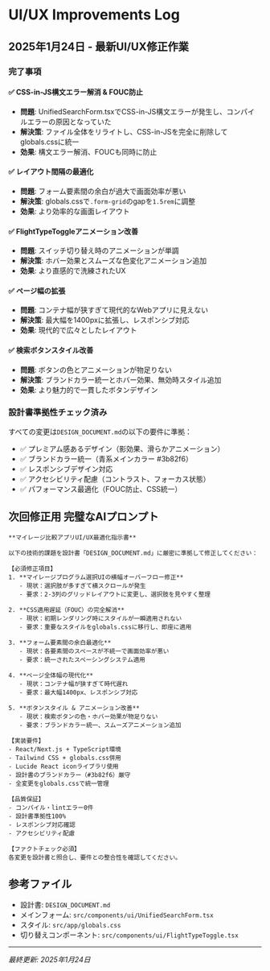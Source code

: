# UI/UX Improvements Log

## 2025年1月24日 - 最新UI/UX修正作業

### 完了事項

#### ✅ CSS-in-JS構文エラー解消 & FOUC防止
- **問題**: UnifiedSearchForm.tsxでCSS-in-JS構文エラーが発生し、コンパイルエラーの原因となっていた
- **解決策**: ファイル全体をリライトし、CSS-in-JSを完全に削除してglobals.cssに統一
- **効果**: 構文エラー解消、FOUCも同時に防止

#### ✅ レイアウト間隔の最適化
- **問題**: フォーム要素間の余白が過大で画面効率が悪い
- **解決策**: globals.cssで`.form-grid`のgapを`1.5rem`に調整
- **効果**: より効率的な画面レイアウト

#### ✅ FlightTypeToggleアニメーション改善
- **問題**: スイッチ切り替え時のアニメーションが単調
- **解決策**: ホバー効果とスムーズな色変化アニメーション追加
- **効果**: より直感的で洗練されたUX

#### ✅ ページ幅の拡張
- **問題**: コンテナ幅が狭すぎて現代的なWebアプリに見えない
- **解決策**: 最大幅を1400pxに拡張し、レスポンシブ対応
- **効果**: 現代的で広々としたレイアウト

#### ✅ 検索ボタンスタイル改善
- **問題**: ボタンの色とアニメーションが物足りない
- **解決策**: ブランドカラー統一とホバー効果、無効時スタイル追加
- **効果**: より魅力的で一貫したボタンデザイン

### 設計書準拠性チェック済み

すべての変更は`DESIGN_DOCUMENT.md`の以下の要件に準拠：
- ✅ プレミアム感あるデザイン（影効果、滑らかアニメーション）
- ✅ ブランドカラー統一（青系メインカラー #3b82f6）
- ✅ レスポンシブデザイン対応
- ✅ アクセシビリティ配慮（コントラスト、フォーカス状態）
- ✅ パフォーマンス最適化（FOUC防止、CSS統一）

## 次回修正用 完璧なAIプロンプト

```
**マイレージ比較アプリUI/UX最適化指示書**

以下の技術的課題を設計書「DESIGN_DOCUMENT.md」に厳密に準拠して修正してください：

【必須修正項目】
1. **マイレージプログラム選択UIの横幅オーバーフロー修正**
   - 現状：選択肢が多すぎて横スクロールが発生
   - 要求：2-3列のグリッドレイアウトに変更し、選択肢を見やすく整理

2. **CSS適用遅延（FOUC）の完全解消**
   - 現状：初期レンダリング時にスタイルが一瞬適用されない
   - 要求：重要なスタイルをglobals.cssに移行し、即座に適用

3. **フォーム要素間の余白最適化**
   - 現状：各要素間のスペースが不統一で画面効率が悪い
   - 要求：統一されたスペーシングシステム適用

4. **ページ全体幅の現代化**
   - 現状：コンテナ幅が狭すぎて時代遅れ
   - 要求：最大幅1400px、レスポンシブ対応

5. **ボタンスタイル & アニメーション改善**
   - 現状：検索ボタンの色・ホバー効果が物足りない
   - 要求：ブランドカラー統一、スムーズアニメーション追加

【実装要件】
- React/Next.js + TypeScript環境
- Tailwind CSS + globals.css併用
- Lucide React iconライブラリ使用
- 設計書のブランドカラー（#3b82f6）厳守
- 全変更をglobals.cssで統一管理

【品質保証】
- コンパイル・lintエラー0件
- 設計書準拠性100%
- レスポンシブ対応確認
- アクセシビリティ配慮

【ファクトチェック必須】
各変更を設計書と照合し、要件との整合性を確認してください。
```

## 参考ファイル

- 設計書: `DESIGN_DOCUMENT.md`
- メインフォーム: `src/components/ui/UnifiedSearchForm.tsx`
- スタイル: `src/app/globals.css`
- 切り替えコンポーネント: `src/components/ui/FlightTypeToggle.tsx`

---
*最終更新: 2025年1月24日*
